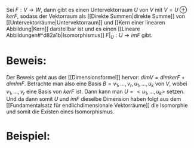 Sei $F: V \rightarrow W$, dann gibt es einen Untervektorraum $U$ von $V$ mit $V = U \oplus ker F$, sodass der Vektorraum als [[Direkte Summen|direkte Summe]] von [[Untervektorräume|Untervektorraum]] und [[Kern einer linearen Abbildung|Kern]] darstellbar ist und es einen [[Lineare Abbildungen#^d82a1b|Isomorphismus]] $F|_U: U \rightarrow im F$ gibt.
# Beweis:
Der Beweis geht aus der [[Dimensionsformel]] hervor: $dim V = dim ker F + dim Im F$. Betrachte man also eine Basis $B = v_1, ..., v_r, u_1, ..., u_k$ von $V$, wobei $v_1, ..., v_r$ eine Basis von $ker F$ ist. Dann kann man $U = <u_1, ..., u_k>$ setzen. Und da dann somit $U$ und $im F$ dieselbe Dimension haben folgt aus dem [[Fundamentalsatz für endlichdimensionale Vektorräume]] die Isomorphie und somit die Existen eines Isomorphismus.
# Beispiel:

